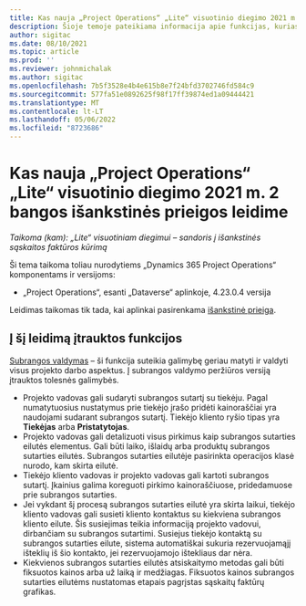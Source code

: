 ```yaml
---
title: Kas nauja „Project Operations“ „Lite“ visuotinio diegimo 2021 m. 2 bangos išankstinės prieigos leidime
description: Šioje temoje pateikiama informacija apie funkcijas, kurias galima rasti „Project Operations“ „Lite“ visuotinio diegimo 2021 m. 2 bangos išankstinės prieigos leidime.
author: sigitac
ms.date: 08/10/2021
ms.topic: article
ms.prod: ''
ms.reviewer: johnmichalak
ms.author: sigitac
ms.openlocfilehash: 7b5f3528e4b4e615b8e7f24bfd3702746fd584c9
ms.sourcegitcommit: 577fa51e0892625f98f17ff39874ed1a09444421
ms.translationtype: MT
ms.contentlocale: lt-LT
ms.lasthandoff: 05/06/2022
ms.locfileid: "8723686"
---
```

# <a name="whats-new-2021-wave-2-early-access---project-operations-lite-deployment"></a>Kas nauja „Project Operations“ „Lite“ visuotinio diegimo 2021 m. 2 bangos išankstinės prieigos leidime

_Taikoma (kam): „Lite“ visuotiniam diegimui – sandoris į išankstinės sąskaitos faktūros kūrimą_

Ši tema taikoma toliau nurodytiems „Dynamics 365 Project Operations“ komponentams ir versijoms:

  - „Project Operations“, esanti „Dataverse“ aplinkoje, 4.23.0.4 versija

Leidimas taikomas tik tada, kai aplinkai pasirenkama [išankstinė prieiga](/power-platform/admin/opt-in-early-access-updates#how-to-enable-early-access-updates).

## <a name="features-included-in-this-release"></a>Į šį leidimą įtrauktos funkcijos

[Subrangos valdymas](/dynamics365/project-operations/pro/subcontracting/managing-subcontracts-overview) – ši funkcija suteikia galimybę geriau matyti ir valdyti visus projekto darbo aspektus. Į subrangos valdymo peržiūros versiją įtrauktos tolesnės galimybės.

  - Projekto vadovas gali sudaryti subrangos sutartį su tiekėju. Pagal numatytuosius nustatymus prie tiekėjo įrašo pridėti kainoraščiai yra naudojami sudarant subrangos sutartį. Tiekėjo kliento ryšio tipas yra **Tiekėjas** arba **Pristatytojas**.
  - Projekto vadovas gali detalizuoti visus pirkimus kaip subrangos sutarties eilutės elementus. Gali būti laiko, išlaidų arba produktų subrangos sutarties eilutės. Subrangos sutarties eilutėje pasirinkta operacijos klasė nurodo, kam skirta eilutė.
  - Tiekėjo kliento vadovas ir projekto vadovas gali kartoti subrangos sutartį. Įkainius galima koreguoti pirkimo kainoraščiuose, pridedamuose prie subrangos sutarties.
  - Jei vykdant šį procesą subrangos sutarties eilutė yra skirta laikui, tiekėjo kliento vadovas gali susieti kliento kontaktus su kiekviena subrangos kliento eilute. Šis susiejimas teikia informaciją projekto vadovui, dirbančiam su subrangos sutartimi. Susiejus tiekėjo kontaktą su subrangos sutarties eilute, sistema automatiškai sukuria rezervuojamąjį išteklių iš šio kontakto, jei rezervuojamojo ištekliaus dar nėra.
  - Kiekvienos subrangos sutarties eilutės atsiskaitymo metodas gali būti fiksuotos kainos arba už laiką ir medžiagas. Fiksuotos kainos subrangos sutarties eilutėms nustatomas etapais pagrįstas sąskaitų faktūrų grafikas.
